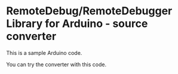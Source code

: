 # RemoteDebug/RemoteDebugger Library for Arduino - source converter

This is a sample Arduino code.

You can try the converter with this code.